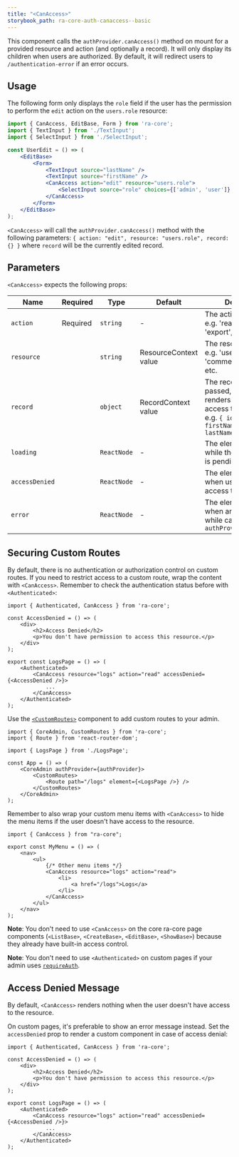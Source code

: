 ```yaml
---
title: "<CanAccess>"
storybook_path: ra-core-auth-canaccess--basic
---
```


This component calls the `authProvider.canAccess()` method on mount for a provided resource and action (and optionally a record). It will only display its children when users are authorized. By default, it will redirect users to `/authentication-error` if an error occurs.

## Usage

The following form only displays the `role` field if the user has the permission to perform the `edit` action on the `users.role` resource:

```jsx
import { CanAccess, EditBase, Form } from 'ra-core';
import { TextInput } from './TextInput';
import { SelectInput } from './SelectInput';

const UserEdit = () => (
    <EditBase>
        <Form>
            <TextInput source="lastName" />
            <TextInput source="firstName" />
            <CanAccess action="edit" resource="users.role">
                <SelectInput source="role" choices={['admin', 'user']} />
            </CanAccess>
        </Form>
    </EditBase>
);
```

`<CanAccess>` will call the `authProvider.canAccess()` method with the following parameters: `{ action: "edit", resource: "users.role", record: {} }` where `record` will be the currently edited record.

## Parameters

`<CanAccess>` expects the following props:

| Name           | Required | Type        | Default               | Description                                                                                                                                          |
| -------------- | -------- | ----------- | --------------------- | ---------------------------------------------------------------------------------------------------------------------------------------------------- |
| `action`       | Required | `string`    | -                     | The action to check, e.g. 'read', 'list', 'export', 'delete', etc.                                                                                   |
| `resource`     |          | `string`    | ResourceContext value | The resource to check, e.g. 'users', 'comments', 'posts', etc.                                                                                       |
| `record`       |          | `object`    | RecordContext value   | The record to check. If passed, the child only renders if the user has access to that record, e.g. `{ id: 123, firstName: "John", lastName: "Doe" }` |
| `loading`      |          | `ReactNode` | -                     | The element displayed while the `canAccess` call is pending                                                                                          |
| `accessDenied` |          | `ReactNode` | -                     | The element displayed when users are denied access to the resource                                                                                   |
| `error`        |          | `ReactNode` | -                     | The element displayed when an error occurs while calling `authProvider.canAccess`                                                                    |

## Securing Custom Routes

By default, there is no authentication or authorization control on custom routes. If you need to restrict access to a custom route, wrap the content with `<CanAccess>`. Remember to check the authentication status before with `<Authenticated>`:

```tsx
import { Authenticated, CanAccess } from 'ra-core';

const AccessDenied = () => (
    <div>
        <h2>Access Denied</h2>
        <p>You don't have permission to access this resource.</p>
    </div>
);

export const LogsPage = () => (
    <Authenticated>
        <CanAccess resource="logs" action="read" accessDenied={<AccessDenied />}>
            ...
        </CanAccess>
    </Authenticated>
);
```

Use the [`<CustomRoutes>`](./CustomRoutes.md) component to add custom routes to your admin.

```tsx
import { CoreAdmin, CustomRoutes } from 'ra-core';
import { Route } from 'react-router-dom';

import { LogsPage } from './LogsPage';

const App = () => (
    <CoreAdmin authProvider={authProvider}>
        <CustomRoutes>
            <Route path="/logs" element={<LogsPage />} />
        </CustomRoutes>
    </CoreAdmin>
);
```

Remember to also wrap your custom menu items with `<CanAccess>` to hide the menu items if the user doesn't have access to the resource.

```tsx
import { CanAccess } from "ra-core";

export const MyMenu = () => (
    <nav>
        <ul>
            {/* Other menu items */}
            <CanAccess resource="logs" action="read">
                <li>
                    <a href="/logs">Logs</a>
                </li>
            </CanAccess>
        </ul>
    </nav>
);
```

**Note**: You don't need to use `<CanAccess>` on the core ra-core page components (`<ListBase>`, `<CreateBase>`, `<EditBase>`, `<ShowBase>`) because they already have built-in access control.

**Note**: You don't need to use `<Authenticated>` on custom pages if your admin uses [`requireAuth`](./CoreAdmin.md#requireauth).

## Access Denied Message

By default, `<CanAccess>` renders nothing when the user doesn't have access to the resource.

On custom pages, it's preferable to show an error message instead. Set the `accessDenied` prop to render a custom component in case of access denial:

```tsx
import { Authenticated, CanAccess } from 'ra-core';

const AccessDenied = () => (
    <div>
        <h2>Access Denied</h2>
        <p>You don't have permission to access this resource.</p>
    </div>
);

export const LogsPage = () => (
    <Authenticated>
        <CanAccess resource="logs" action="read" accessDenied={<AccessDenied />}>
            ...
        </CanAccess>
    </Authenticated>
);
```
